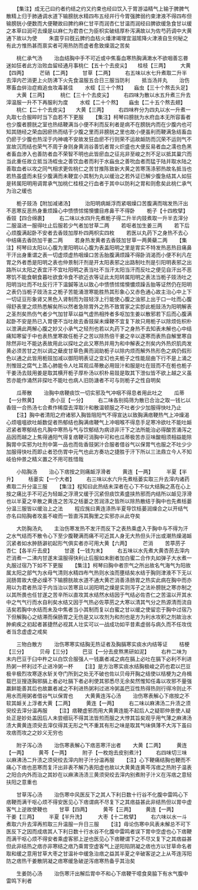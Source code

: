 <!-- { "loadSidebar": true } -->
　　【集注】成无己曰约者约结之约又约束也经曰饮入于胃游溢精气上输于脾脾气散精上归于肺通调水道下输膀胱水精四布五经幷行今胃强脾弱约束津液不得四布但输膀胱小便数而大便鞕故曰脾约麻仁甘平而润杏仁甘温而润经曰脾欲缓急食甘以缓之本草曰润可去燥是以麻仁为君杏仁为臣枳实破结厚朴泻满故以为佐芍药调中大黄通下故以为使
　　朱震亨曰旣云脾约血枯火燔津竭理宜滋隂降火津液自生何秘之有此方惟热甚而禀实者可用热防而虚者愈致燥涸之苦矣














　　桃仁承气汤
　　治血结胸中手不可近或中焦畜血寒热胸满潄水不欲咽善忘昬迷如狂者此方治败血留经通月事桃仁【五十个去皮尖】　　桂枝【三两】
　　大黄【四两】　　　芒硝【二两】
　　甘草【二两】
　　右五味以水七升煮取二升半去滓内芒消更上火防沸下火先食温服五合日三服当防利
　　抵当汤并丸
　　治伤寒畜血倂治症瘕追虫攻毒甚佳
　　水蛭【三十个熬】　　蝱虫【三十个熬去头足】
　　大黄【三两】　　　桃仁【三十个去皮尖】
　　右四味为散以水五升煮三升去滓温服一升不下再服利为度
　　水蛭【二十个熬】　　蝱虫【二十五个熬去翅】
　　桃仁【二十个去皮尖】　　大黄【三两】
　　右四味杵分为四丸以水一升煮一丸取七合服晬时当下血若不下更服
　　【集注】柯琴曰膀胱为水府血本无所容畜者也少腹者膀胱之室也热结鞕满当小便不利而反利者是病不在膀胱内而在少腹内也可知其随经之荣血因瘀热而结于少腹之里而非膀胱之里也故小便虽利而鞕满急结畜血仍瘀于少腹也热淫于内神魂不安故发狂血瘀不行则荣不运故衇防而沉荣不运则气不宣故沉而结也荣气不周于身则身黄消谷善饥者胃火炽盛也大便反易者血之濡也色黑者畜血渗入也善防者血不荣智不明也此皆瘀血之征兆非至峻之剂不足以抵其巢穴而当此重任故立抵当汤蛭虫之善饮血者而利于水蝱虫之善吮血者而猛于陆并取水陆之善取血者以攻之同气相求更佐桃仁之苦甘推陈致新大黄之苦寒荡涤邪热故名抵当也若热虽盛而未狂少腹满而未鞕宜小其制为丸以缓治之若外证已解少腹急结其人如狂是转属阳明用调胃承气加桃仁桂枝之行血者于其中以防利之胃和则愈矣此桃仁承气为治之缓也











　　栀子豉汤【附加减诸汤】
　　治阳明病衇浮而紧咽燥口苦腹满而喘发热汗出不恶寒反恶热身重烦躁心中愦愦怵惕懊憹目疼鼻干不得卧
　　栀子【十四枚擘】　　　香豉【四合绵裹】
　　右二味以水四升先煮栀子得二升半内豉煮取一升半去滓分二服温进一服得吐止后服若少气者加甘草二两
　　若呕者加生姜三两
　　若下后心烦腹满起卧不安者去香豉加厚朴四两枳实四枚
　　若医以丸药下之身热不去心中结痛去香防加干姜二两
　　若身热发黄者去香豉加甘草一两黄蘗二两
　　【集注】柯琴曰太阳以心腹为里阳明以心腹为表盖阳明之里是胃实不特发热恶热目痛鼻干汗出身重谓之表一切虚烦虚热咽燥口苦舌胎腹满烦躁不得卧消渴而小便不利凡在胃之外者悉是阳明之表也仲景制汗剂是开太阳表邪之出路制吐剂是引阳明表邪之出路所以太阳之表宜汗不宜吐阳明之表当吐不当汗太阳当汗而反吐之便见自汗出不恶寒饥不能食朝食暮吐欲食冷食不欲近衣等证此太阳转属阳明之表法当栀子豉汤吐之阳明当吐而不吐反行汗下温鍼等法以致心中愦愦怵惕懊憹烦躁舌胎等证然仍在阳明之表仍当栀子豉汤主之栀子苦能涌泄寒能胜热其形象心又赤色通心故主治心中上下一切证豆形象肾又黑色入肾制而为豉轻浮上行能使心腹之浊邪上出于口一吐而心腹得舒表里之烦热悉解矣所以然者急除胃外之热不致胃家之实卽此栀豉汤为阳明解表之圣剂矣热伤气者少气加甘草以益气虚热相抟者多呕加生姜以散邪若下后而心腹满起卧不安是热已入胃便不当吐故去香豉屎未燥鞕不宜复下故只用栀子以除烦佐枳朴以泄满此两解心腹之妙又小承气之轻剂也若以丸药下之身热不去知表未解也心中结痛知寒留于中也表热里寒故任栀子之苦以除热倍干姜之辛以逐寒而表热自解里寒自除然非吐不能达表故用此以探吐之此又寒热并用为和中解表之剂矣内外热炽肌肉发黄必须苦甘之剂以调之蘗皮甘草色黄而润助栀子以除内烦而解外热形色之病仍假形色以通之此皆用栀豉加减以御阳明表证之变幻也夫栀子之性能屈曲下行不是上涌之剂惟豉之腐气上蒸心肺能令人吐耳观瓜蒂散必用豉汁和服是吐在豉而不在栀也栀子干姜汤去豉用姜是取其横开栀子厚朴汤以枳朴易豉是取其下泄似皆不欲上越之义虽苦亦能作涌然非探吐不能吐也病人旧防溏者不可与则栀子之性自明矣














　　瓜蒂散
　　治胸中痞鞕痰饮一切实邪及气冲咽不得息者用此吐之
　　瓜蒂【一分熬黄】　　　赤小豆【一分】
　　右二味各别捣筛为散已合治之取一钱匕以香豉一合热汤七合煮作稀糜去滓取汁和散温顿服之不吐者少少加服得快吐乃止
　　【注】胸中者清阳之府诸邪入胸皆阻阳气不得宣达以致胸满痞鞕热气上冲燥渴心烦嗢嗢欲吐衇数促者热郁结也胸满痞鞕气上冲咽喉不得息手足寒冷欲吐不能吐衇迟紧者寒郁结也凡胸中寒热与气与饮郁结为病谅非汗下之法所能治必得酸苦涌泻之品因而越之上焦得通阳气得复痞鞕可消胸中可和也瓜蒂极苦赤豆味酸相须相益能除胸胃中实邪为吐剂中第一品也而佐香豉粥汁合服者借谷气以保胃气也服之不吐少少加服得快吐而即止者恐伤胃中元气也此方奏功之捷胜于汗下所以三法鼎立今人不知岐伯仲景之精义置之不用可胜惜哉













　　小陷胸汤
　　治心下痞按之则痛衇浮滑者
　　黄连【一两】　　　半夏【半升】
　　栝蒌实【一个大者】
　　右三味以水六升先煮栝蒌实取三升去滓内诸药煮取二升分温三服
　　【集注】程知曰此热结未深者在心下不似大结胸之髙在心上按之痛比手不可近为轻衇之浮滑又缓于沉紧但痰饮素盛挟热邪而内结所以衇见浮滑也以半夏之辛散之黄连之苦泻之栝蒌之苦润涤之皆所以除热散结于胸中也先煮栝蒌分温三服皆以缓治上之法
　　程应旄曰黄连涤热半夏导饮栝蒌润燥合之以开结气亦名曰陷胸者攻虽不峻而一皆直泻其胸里之实邪亦从此夺矣

　　大防胸汤丸
　　主治伤寒发热不发汗而反下之表热乘虚入于胸中与不得为汗之水气结而不散令心下至少腹鞕满而痛不可近其人身无大热但头汗出或潮热燥渴衇沉紧者如水肿肠澼初起形气俱实者亦可用大黄【六两】　　　芒消
　　苦葶苈子　　　杏仁【各半斤去皮】
　　甘遂【一钱为末】
　　右五味以水先煮大黄杏苈去滓内芒消煮一二沸内甘遂末温服得快利止后服如未剧者加白蜜二合作丸如弹子大水煮一丸服过宿乃下如不下更服
　　【集注】柯琴曰胸中者宗气之所出故名气海气为阳故属太阳之部气为水母气清则水精四布气热则水浊而壅结矣水结于胸则津液不下无以润肠胃故大便必燥不下输膀胱故水道不通大黄芒消善涤肠胃之热实此病在胸中而亦用以为君者热淫于内当治以苦寒且以润阳明之燥是实则泻子之法补膀胱之寒亦制之以其所畏也任甘遂之苦辛所以直攻其水结然水结因于气结必佐杏仁之苦温以开其水中之气气行而水自利矣水结又因于气热必佐葶苈之大寒以清其气分之热源清而流自洁矣若胸中水结而未及中焦者当小其制而复以白蜜之甘以缓之使留恋于胸中过宿乃下但解胸心之结滞而保肠胃之无伤是又以攻剂为和剂也是方为利水攻积之剂故治水肿痢疾之初起者甚捷然必视其人壮实可以一战成功如平昔素虚弱与病久而不任攻伐者当念虚虚之戒矣



　　三物白散方
　　治伤寒寒实结胸无热证者及胸膈寒实痰水内结等证
　　桔梗【三分】　　　贝母【三分】
　　巴豆【一分去皮熬黒研如泥】
　　右杵二味为末内巴豆于臼中杵之以白饮合服强人一钱羸者减之病在膈上必吐在膈下必利不利进热粥一杯利过不止进冷粥一杯
　　【注】是方治寒实痰水结胸极峻之药也君以巴豆极辛极烈攻寒逐水斩关夺门所到之处无不破也佐以贝母开胸之结使以桔梗为之舟楫载巴豆搜逐胸邪膈上者必吐膈下者必利使其邪悉尽无余矣然惟知任毒以攻邪不量强羸鲜能善其后也故羸者减之不利进热粥利过进冷粥盖巴豆性热得热则行得冷则止不用水而用粥者借谷气以保胃也
　　大黄黄连泻心汤
　　治伤寒表解心下痞按之不软其衇关上浮者大黄【二两】　　　黄连【一两】
　　右二味以麻沸汤二升渍之须臾绞去滓分温再服
　　【注】痞鞕虚邪而用大黄黄连能不起后人之疑耶仲景使人疑处正是妙处盖因后人未尝细玩不得其法皆煎而服之大悖其旨矣观乎用气薄之麻沸汤渍大黄黄连须臾去滓仅得其无形之气不重其有形之味是取其气味俱薄不大泻下虽曰攻痞而攻之之妙义无穷也





　　附子泻心汤
　　治伤寒表解心下痞恶寒汗出者
　　大黄【二两】　　　黄连【一两】
　　黄芩【一两】　　　附子【一枚炮去皮别煮汁】
　　右四味切三味以麻沸汤二升渍之须臾绞去滓内附子汁分温再服
　　【注】心下鞕痛结胸也鞕而不痛心下痞也恶寒而复汗出非表不解乃表阳虚也故以大黄黄连黄芩泻痞之热附子温表之阳合内外而治之其妙在以麻沸汤渍三黄须臾绞去滓内别煮附子汁义在泻痞之意轻扶阳之意重也





　　甘草泻心汤
　　治伤寒中风医反下之其人下利日数十行谷不化腹中雷鸣心下痞鞕而满干呕心烦不得安医见心下痞谓病不尽复下之其痞益甚此非结热但以胃中虚客气上逆故使鞕也
　　甘草【四两】　　　黄芩【三两】
　　黄连【一两】　　　干姜【三两】
　　半夏【半升洗】　　　大枣【十二枚擘】
　　右六味以水一斗煮取六升去滓再煎取三升温服一升日三服
　　【注】毋论伤寒中风表未解总不可下医反下之因而成痞其人下利日数十行水谷不化腹中雷鸣者误下胃中空虚也心下痞鞕而满干呕心烦不得安者乘虚客邪上逆也医见心下痞鞕谓下之不尽又复下之其痞益甚但此非结热之痞亦非寒结之痞乃乘胃空虚客气上逆阳陷阴凝之痞也方以甘草命名者取和缓之意用甘草大枣之甘温补中缓急治痞之益其半夏之辛破客逆之上从芩连泻阳防之痞热干姜散阴凝之痞寒缓急破逆泻痞寒热备乎其治矣












　　生姜防心汤
　　治伤寒汗出解后胃中不和心下痞鞕干噫食臭脇下有水气腹中雷鸣下利者
